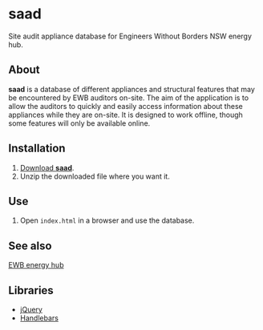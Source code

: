 saad
====

Site audit appliance database for Engineers Without Borders NSW energy hub.

About
-----

**saad** is a database of different appliances and structural features that may be encountered by EWB auditors on-site.
The aim of the application is to allow the auditors to quickly and easily access information about these appliances while they are on-site.
It is designed to work offline, though some features will only be available online.

Installation
------------

 1. [Download **saad**](https://github.com/eightyeight/saad/zipball/master).
 2. Unzip the downloaded file where you want it.

Use
---

 1. Open `index.html` in a browser and use the database.

See also
--------

[EWB energy hub](http://www.ewb.org.au/explore/knowledgehubs/energy)

Libraries
---------

 * [jQuery](http://jquery.com/)
 * [Handlebars](http://handlebarsjs.com/)
